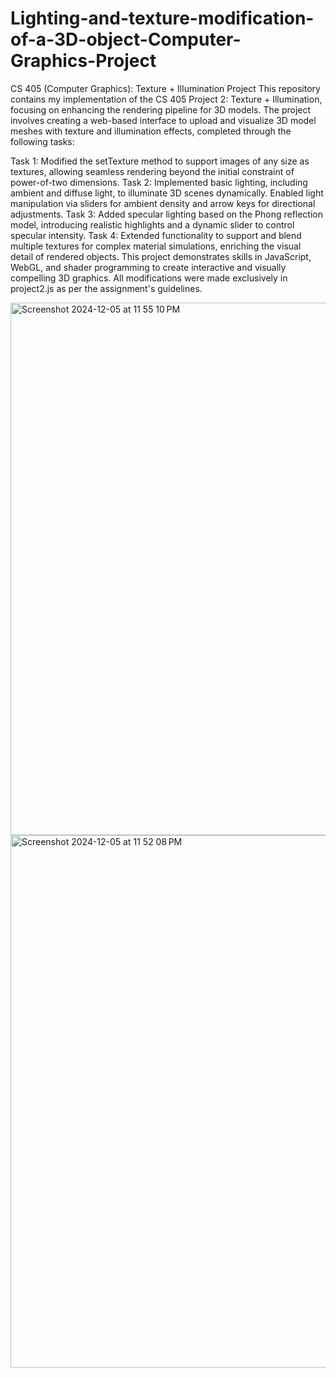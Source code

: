 # Lighting-and-texture-modification-of-a-3D-object-Computer-Graphics-Project

CS 405 (Computer Graphics): Texture + Illumination Project
This repository contains my implementation of the CS 405 Project 2: Texture + Illumination, focusing on enhancing the rendering pipeline for 3D models. The project involves creating a web-based interface to upload and visualize 3D model meshes with texture and illumination effects, completed through the following tasks:

Task 1: Modified the setTexture method to support images of any size as textures, allowing seamless rendering beyond the initial constraint of power-of-two dimensions.
Task 2: Implemented basic lighting, including ambient and diffuse light, to illuminate 3D scenes dynamically. Enabled light manipulation via sliders for ambient density and arrow keys for directional adjustments.
Task 3: Added specular lighting based on the Phong reflection model, introducing realistic highlights and a dynamic slider to control specular intensity.
Task 4: Extended functionality to support and blend multiple textures for complex material simulations, enriching the visual detail of rendered objects.
This project demonstrates skills in JavaScript, WebGL, and shader programming to create interactive and visually compelling 3D graphics. All modifications were made exclusively in project2.js as per the assignment's guidelines.

<img width="852" alt="Screenshot 2024-12-05 at 11 55 10 PM" src="https://github.com/user-attachments/assets/6a46cd78-1f0f-4a4d-a2d5-56692baef47b">

<img width="852" alt="Screenshot 2024-12-05 at 11 52 08 PM" src="https://github.com/user-attachments/assets/8ef81ce9-d230-4f62-8b01-a21f1a456bbb">
